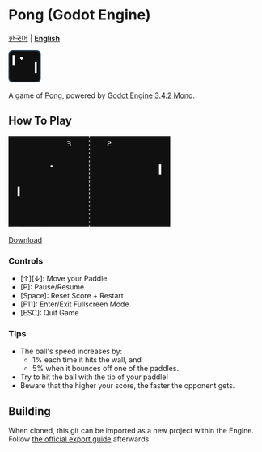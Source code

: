 # Pong (Godot Engine)

[한국어](README.md) | <b>[English](README.en.md)</b>

<img height="64" src="docs/icon.webp" alt="Game Icon">

A game of [Pong](https://ko.wikipedia.org/wiki/%ED%90%81), powered by [Godot Engine 3.4.2 Mono](https://godotengine.org/).

## How To Play

<img height="180" src="docs/sample.webp" alt="Gameplay Screenshot">

[Download](https://github.com/HaneulCheong/godot-pong/releases/latest)

### Controls
- \[&#8593;]\[&#8595;]: Move your Paddle
- \[P]: Pause/Resume
- \[Space]: Reset Score + Restart
- \[F11]: Enter/Exit Fullscreen Mode
- \[ESC]: Quit Game

### Tips
- The ball's speed increases by:
  - 1% each time it hits the wall, and
  - 5% when it bounces off one of the paddles.
- Try to hit the ball with the tip of your paddle!
- Beware that the higher your score, the faster the opponent gets.

## Building
When cloned, this git can be imported as a new project within the Engine.<br>
Follow [the official export guide](https://docs.godotengine.org/en/stable/getting_started/workflow/export/exporting_projects.html) afterwards.
